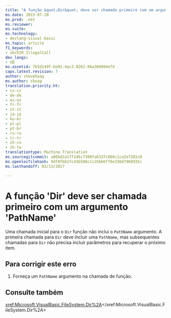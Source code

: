 ```yaml
---
title: "A função &quot;Dir&quot; deve ser chamada primeiro com um argumento &quot;PathName&quot; | Documentos do Microsoft"
ms.date: 2015-07-20
ms.prod: .net
ms.reviewer: 
ms.suite: 
ms.technology:
- devlang-visual-basic
ms.topic: article
f1_keywords:
- vbrDIR_IllegalCall
dev_langs:
- VB
ms.assetid: 7b5d149f-be91-4ac3-8262-86a360894e7d
caps.latest.revision: 7
author: stevehoag
ms.author: shoag
translation.priority.ht:
- cs-cz
- de-de
- es-es
- fr-fr
- it-it
- ja-jp
- ko-kr
- pl-pl
- pt-br
- ru-ru
- tr-tr
- zh-cn
- zh-tw
translationtype: Machine Translation
ms.sourcegitcommit: a06bd2a17f1d6c7308fa6337c866c1ca2e7281c0
ms.openlocfilehash: 9df0fbb1fcd3b588c1c256b6f76e336d7968935c
ms.lasthandoff: 03/13/2017

---
```

# <a name="39dir39-function-must-first-be-called-with-a-39pathname39-argument"></a>A função 'Dir' deve ser chamada primeiro com um argumento 'PathName'
Uma chamada inicial para o `Dir` função não inclui o `PathName` argumento. A primeira chamada para `Dir` deve incluir uma `PathName`, mas subsequentes chamadas para `Dir` não precisa incluir parâmetros para recuperar o próximo item.  
  
## <a name="to-correct-this-error"></a>Para corrigir este erro  
  
1.  Forneça um `PathName` argumento na chamada de função.  
  
## <a name="see-also"></a>Consulte também  
 <xref:Microsoft.VisualBasic.FileSystem.Dir%2A></xref:Microsoft.VisualBasic.FileSystem.Dir%2A>

